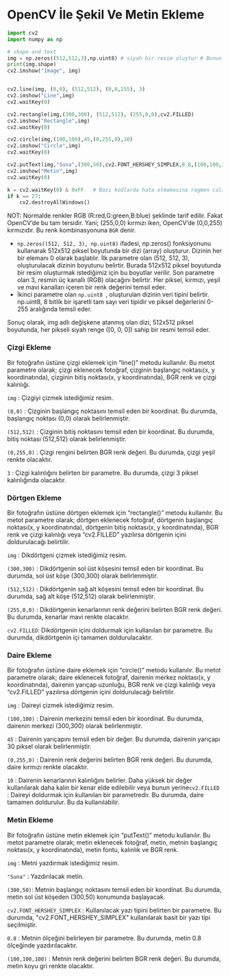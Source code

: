 # OpenCV İle Şekil Ve Metin Ekleme
```python
import cv2
import numpy as np

# shape and text
img = np.zeros((512,512,3),np.uint8) # siyah bir resim oluştur # Bunun yerine bir resimde alabiliriz; img = cv2.imread("lenna.png") yazarız
print(img.shape)
cv2.imshow("Image", img)


cv2.line(img, (0,0), (512,512), (0,0,255), 3)
cv2.imshow("Line",img)
cv2.waitKey(0)

cv2.rectangle(img,(300,300), (512,512), (255,0,0),cv2.FILLED)
cv2.imshow("Rectangle",img)
cv2.waitKey(0)

cv2.circle(img,(100,100),45,(0,255,0),10)
cv2.imshow("Circle",img)
cv2.waitKey(0)

cv2.putText(img,"Suna",(300,50),cv2.FONT_HERSHEY_SIMPLEX,0.8,(100,100,100))
cv2.imshow("Metin",img)
cv2.waitKey(0)

k = cv2.waitKey(0) & 0xFF   # Bazı kodlarda hata olmamasına ragmen calistirinca resimler görünmüyor o yüzden bu kod blogunu yazdık.  
if k == 27:         
    cv2.destroyAllWindows()
```
NOT: Normalde renkler RGB (R:red,G:green,B:blue) şeklinde tarif edilir. Fakat OpenCV’de bu tam tersidir. Yani; (255,0,0) kırmızı iken, OpenCV’de (0,0,255) kırmızıdır. Bu renk kombinasyonuna `BGR` denir.

- `np.zeros((512, 512, 3), np.uint8)` ifadesi, np.zeros() fonksiyonunu kullanarak 512x512 piksel boyutunda bir dizi (array) oluşturur. Dizinin her bir elemanı 0 olarak başlatılır. İlk parametre olan (512, 512, 3), oluşturulacak dizinin boyutunu belirtir. Burada 512x512 piksel boyutunda bir resim oluşturmak istediğimiz için bu boyutlar verilir. Son parametre olan 3, resmin üç kanallı (RGB) olacağını belirtir. Her piksel, kırmızı, yeşil ve mavi kanalları içeren bir renk değerini temsil eder.
- İkinci parametre olan  `np.uint8 `, oluşturulan dizinin veri tipini belirtir. np.uint8, 8 bitlik bir işaretli tam sayı veri tipidir ve piksel değerlerini 0-255 aralığında temsil eder.

Sonuç olarak, img adlı değişkene atanmış olan dizi, 512x512 piksel boyutunda, her pikseli siyah renge ([0, 0, 0]) sahip bir resmi temsil eder.

### Çizgi Ekleme

Bir fotoğrafın üstüne çizgi eklemek için “line()” metodu kullanılır. Bu metot parametre olarak; çizgi eklenecek fotoğraf, çizginin başlangıç noktası(x, y koordinatında), çizginin bitiş noktası(x, y koordinatında), BGR renk ve çizgi kalınlığı.

`img` : Çizgiyi çizmek istediğimiz resim.

`(0,0)` : Çizginin başlangıç noktasını temsil eden bir koordinat. Bu durumda, başlangıç noktası (0,0) olarak belirlenmiştir.

`(512,512)` : Çizginin bitiş noktasını temsil eden bir koordinat. Bu durumda, bitiş noktası (512,512) olarak belirlenmiştir.

`(0,255,0)` : Çizgi rengini belirten BGR renk değeri. Bu durumda, çizgi yeşil renkte olacaktır.

`3` : Çizgi kalınlığını belirten bir parametre. Bu durumda, çizgi 3 piksel kalınlığında olacaktır.

### Dörtgen Ekleme

Bir fotoğrafın üstüne dörtgen eklemek için “rectangle()” metodu kullanılır. Bu metot parametre olarak; dörtgen eklenecek fotoğraf, dörtgenin başlangıç noktası(x, y koordinatında), dörtgenin bitiş noktası(x, y koordinatında), BGR renk ve çizgi kalınlığı veya “cv2.FILLED” yazılırsa dörtgenin içini doldurulacağı belirtilir.

`img` : Dikdörtgeni çizmek istediğimiz resim.

`(300,300)` : Dikdörtgenin sol üst köşesini temsil eden bir koordinat. Bu durumda, sol üst köşe (300,300) olarak belirlenmiştir.

`(512,512)` : Dikdörtgenin sağ alt köşesini temsil eden bir koordinat. Bu durumda, sağ alt köşe (512,512) olarak belirlenmiştir.

`(255,0,0)` : Dikdörtgenin kenarlarının renk değerini belirten BGR renk değeri. Bu durumda, kenarlar mavi renkte olacaktır.

`cv2.FILLED`: Dikdörtgenin içini doldurmak için kullanılan bir parametre. Bu durumda, dikdörtgenin içi tamamen doldurulacaktır.

### Daire Ekleme

Bir fotoğrafın üstüne daire eklemek için “circle()” metodu kullanılır. Bu metot parametre olarak; daire eklenecek fotoğraf, dairenin merkez noktası(x, y koordinatında), dairenin yarıçap uzunluğu, BGR renk ve çizgi kalınlığı veya “cv2.FILLED” yazılırsa dörtgenin içini doldurulacağı belirtilir.

`img` : Daireyi çizmek istediğimiz resim.

`(100,100)` : Dairenin merkezini temsil eden bir koordinat. Bu durumda, dairenin merkezi (300,300) olarak belirlenmiştir.

`45` : Dairenin yarıçapını temsil eden bir değer. Bu durumda, dairenin yarıçapı 30 piksel olarak belirlenmiştir.

`(0,255,0)` : Dairenin renk değerini belirten BGR renk değeri. Bu durumda, daire kırmızı renkte olacaktır.

`10` : Dairenin kenarlarının kalınlığını belirler. Daha yüksek bir değer kullanılarak daha kalın bir kenar elde edilebilir veya bunun yerine`cv2.FILLED` : Daireyi doldurmak için kullanılan bir parametredir. Bu durumda, daire tamamen doldurulur. Bu da kullanılabilir.

### Metin Ekleme

Bir fotoğrafın üstüne metin eklemek için “putText()” metodu kullanılır. Bu metot parametre olarak; metin eklenecek fotoğraf, metin, metnin başlangıç noktası(x, y koordinatında), metin fontu, kalınlık ve BGR renk.

`img` : Metni yazdırmak istediğimiz resim.

`"Suna"` : Yazdırılacak metin.

`(300,50)`: Metnin başlangıç noktasını temsil eden bir koordinat. Bu durumda, metin sol üst köşeden (300,50) konumunda başlayacak.

`cv2.FONT_HERSHEY_SIMPLEX` : Kullanılacak yazı tipini belirten bir parametre. Bu durumda, "cv2.FONT_HERSHEY_SIMPLEX" kullanılarak basit bir yazı tipi seçilmiştir.

`0.8` : Metnin ölçeğini belirleyen bir parametre. Bu durumda, metin 0.8 ölçeğinde yazdırılacaktır.

`(100,100,100)` : Metnin renk değerini belirten BGR renk değeri. Bu durumda, metin koyu gri renkte olacaktır.

